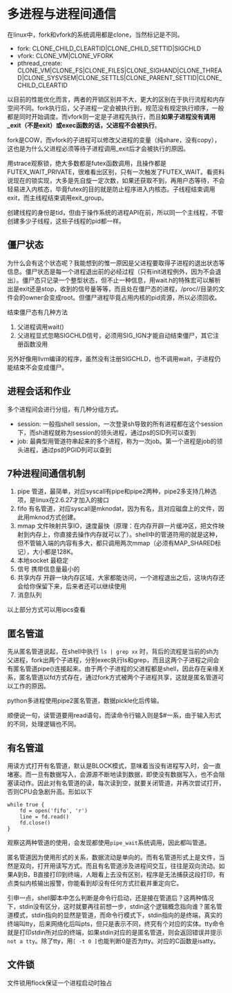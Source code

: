 # 多进程与进程间通信

在linux中，fork和vfork的系统调用都是clone，当然标记是不同。

* fork: CLONE_CHILD_CLEARTID|CLONE_CHILD_SETTID|SIGCHLD
* vfork: CLONE_VM|CLONE_VFORK
* pthread_create: CLONE_VM|CLONE_FS|CLONE_FILES|CLONE_SIGHAND|CLONE_THREAD|CLONE_SYSVSEM|CLONE_SETTLS|CLONE_PARENT_SETTID|CLONE_CHILD_CLEARTID

以目前的性能优化而言，两者的开销区别并不大，更大的区别在于执行流程和内存空间不同。fork执行后，父子进程一定会被执行到，规范没有规定执行顺序，一般都是同时开始调度。而vfork则一定是子进程先执行，而且**如果子进程没有调用\_exit（不是exit）或exec函数的话，父进程不会被执行**。

fork是COW，而vfork的子进程可以修改父进程的变量（纯share，没有copy），这也是为什么父进程必须等待子进程调用\_exit后才会被执行的原因。

用strace观察锁，绝大多数都是futex函数调用，且操作都是FUTEX_WAIT_PRIVATE，很难看出区别，只有一次触发了FUTEX_WAIT。看资料说现在的锁实现，大多是先自旋一定次数，如果还获取不到，再用户态等待，不会轻易进入内核态，毕竟futex的目的就是防止程序进入内核态。子线程结束调用exit，而主线程结束调用exit_group。

创建线程的身份是tid，但由于操作系统的进程API在前，所以同一个主线程，不管创建多少子线程，这些子线程的pid都一样。

## 僵尸状态

为什么会有这个状态呢？我能想到的惟一原因是父进程要取得子进程的退出状态等信息。僵尸状态是每一个进程退出前的必经过程（只有init进程例外，因为不会退出）。僵尸态只记录一个整型状态，但不止一种信息，用wait.h的特殊宏可以解析出是exit还是stop，收到的信号量等等，而且处在僵尸态的进程，/proc/<pid>/目录的文件会的owner会变成root。但僵尸进程毕竟占用内核的pid资源，所以必须回收。

结束僵尸态有几种方法

1. 父进程调用wait()
2. 父进程显式忽略SIGCHLD信号，必须用SIG_IGN才能自动结束僵尸，其它注册函数没用

另外好像用llvm编译的程序，虽然没有注册SIGCHLD，也不调用wait，子进程仍能结束不会变成僵尸。

## 进程会话和作业

多个进程间会进行分组，有几种分组方式。

* session: 一般指shell session，一次登录sh导致的所有进程都在这个session下，而sh进程就称为session的领头进程，通过ps的SID列可以查到
* job: 最典型用管道符串起来的多个进程，称为一次job。第一个进程是job的领头进程，通过ps的PGID列可以查到

## 7种进程间通信机制

1. pipe 管道，最简单，对应syscall有pipe和pipe2两种，pipe2多支持几种选项，是linux在2.6.27才加入的接口
2. fifo 有名管道，对应syscall是mknodat，因为有名，且对应磁盘上的文件，因此用mknod方式创建。
3. mmap 文件映射共享IO，速度最快（原理：在内存开辟一片缓冲区，把文件映射到内存上，你直接去操作内存就可以了）。shell中的管道符用的就是这种，但不管输入端的内容有多大，都只调用两次mmap（必须有MAP_SHARED标记），大小都是128K。
4. 本地socket 最稳定
5. 信号 携带信息量最小的
6. 共享内存 开辟一块内存区域，大家都能访问，一个进程退出之后，这块内存还会给你保留下来，后来者还可以继续使用
7. 消息队列

以上部分方式可以用ipcs查看

## 匿名管道

先从匿名管道说起，在shell中执行 `ls | grep xx` 时，背后的流程是当前的sh为父进程，fork出两个子进程，分别exec执行ls和grep，而且这两个子进程之间会有匿名管道pipe()连接起来。由于两个子进程的父进程都是shell，因此存在亲缘关系，匿名管道以fd方式存在，通过fork方式被两个子进程共享，这就是匿名管道可以工作的原因。

python多进程使用pipe2匿名管道，数据pickle化后传输。

顺便说一句，读管道要用read语句，而读命令行输入则是$#一系，由于输入形式的不同，处理逻辑也不同。

## 有名管道

用读方式打开有名管道，默认是BLOCK模式，意味着当没有进程写入时，会一直堵塞。而一旦有数据写入，会源源不断地读到数据，即使没有数据写入，也不会阻塞读动作。因此对有名管道的读，每次读到空，就要关闭管道，并再次尝试打开，否则CPU会急剧升高。形如以下

```
while true {
    fd = open('fifo', 'r')
    line = fd.read()
    fd.close()
}
```

观察这两种管道的使用，会发现都使用`pipe_wait`系统调用，因此都叫管道。

匿名管道因为使用形式的关系，数据流动是单向的。而有名管道形式上是文件，当然是双向，打开用读写方式。而且有名管道涉及进程间交互，往往是双向流动。如果A到B，B直接打印到终端，人眼看上去没有区别，程序是无法捕获这段打印，有点类似内核输出报警，你能看到却没有任何方式拦截并重定向它。

引申一点，shell脚本中怎么判断是命令行启动，还是接在管道后？这两种情况下，stdin没有区分，这时就要再往前想一步，stdin这个逻辑概念指向谁？匿名管道模式，stdin指向的显然是管道，而命令行模式下，stdin指向的是终端，真实的终端叫tty，后来网络化后叫pts，但只是表示不同，终究有个对应的实体。tty命令就是打印stdin所对应的终端，如果stdin对应的是匿名管道，则会返回错误并提示`not a tty`。除了tty，用`[ -t 0 ]`也能判断0是否为tty。对应的C函数是isatty。

## 文件锁

文件锁用flock保证一个进程启动时独占